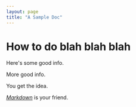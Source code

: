 ```yaml
---
layout: page
title: "A Sample Doc"
---
```


How to do blah blah blah
===============================

Here's some good info.

More good info.

You get the idea.

[*Markdown*](https://www.markdownguide.org/basic-syntax/) is your friend.
